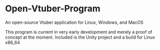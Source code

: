 # Open-Vtuber-Program
An open-source Vtuber application for Linux, Windows, and MacOS

This program is current in very early development and merely a proof of concept at the moment. Included is the Unity project and a build for Linux x86_64
